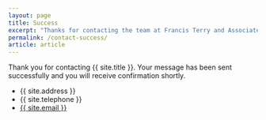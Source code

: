 ```yaml
---
layout: page
title: Success
excerpt: "Thanks for contacting the team at Francis Terry and Associates"
permalink: /contact-success/
article: article
---
```


<p>
Thank you for contacting {{ site.title }}.  Your message has been sent successfully and you will receive confirmation shortly.
</p>

<ul class="contact-list">
	<li class="contact-address">{{ site.address }}</li>
	<li class="contact-tel">{{ site.telephone }}</li>
	<li class="contact-email"><a href="mailto:{{ site.email }}">{{ site.email }}</a></li>
</ul>